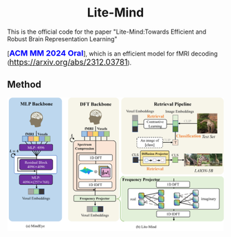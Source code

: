 # <center>Lite-Mind</center>

This is the official code for the paper "Lite-Mind:Towards Efficient and Robust Brain Representation Learning"

[<font color='blue' size=4>**ACM MM 2024 Oral**</font>], which is an efficient model for fMRI decoding (<font color='blue' size=4>https://arxiv.org/abs/2312.03781</font>).

## Method
![model](assets/model.png)

